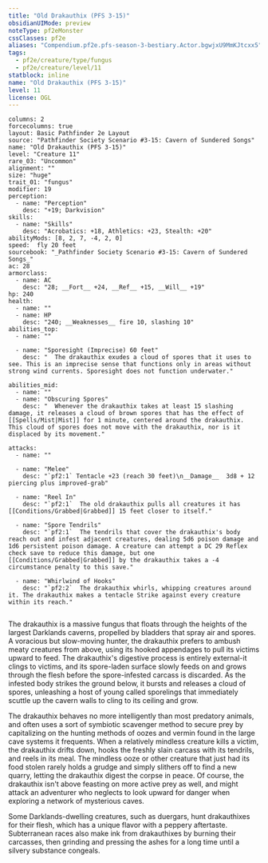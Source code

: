 ```yaml
---
title: "Old Drakauthix (PFS 3-15)"
obsidianUIMode: preview
noteType: pf2eMonster
cssClasses: pf2e
aliases: "Compendium.pf2e.pfs-season-3-bestiary.Actor.bgwjxU9MmKJtcxx5" 
tags:
  - pf2e/creature/type/fungus
  - pf2e/creature/level/11
statblock: inline
name: "Old Drakauthix (PFS 3-15)"
level: 11
license: OGL
---
```


```statblock
columns: 2
forcecolumns: true
layout: Basic Pathfinder 2e Layout
source: "Pathfinder Society Scenario #3-15: Cavern of Sundered Songs"
name: "Old Drakauthix (PFS 3-15)"
level: "Creature 11"
rare_03: "Uncommon"
alignment: ""
size: "huge"
trait_01: "fungus"
modifier: 19
perception:
  - name: "Perception"
    desc: "+19; Darkvision"
skills:
  - name: "Skills"
    desc: "Acrobatics: +18, Athletics: +23, Stealth: +20"
abilityMods: [8, 2, 7, -4, 2, 0]
speed:  fly 20 feet
sourcebook: "_Pathfinder Society Scenario #3-15: Cavern of Sundered Songs_"
ac: 28
armorclass:
  - name: AC
    desc: "28; __Fort__ +24, __Ref__ +15, __Will__ +19"
hp: 240
health:
  - name: ""
  - name: HP
    desc: "240; __Weaknesses__ fire 10, slashing 10"
abilities_top:
  - name: ""

  - name: "Sporesight (Imprecise) 60 feet"
    desc: "  The drakauthix exudes a cloud of spores that it uses to see. This is an imprecise sense that functions only in areas without strong wind currents. Sporesight does not function underwater."

abilities_mid:
  - name: ""
  - name: "Obscuring Spores"
    desc: "  Whenever the drakauthix takes at least 15 slashing damage, it releases a cloud of brown spores that has the effect of [[Spells/Mist|Mist]] for 1 minute, centered around the drakauthix. This cloud of spores does not move with the drakauthix, nor is it displaced by its movement."

attacks:
  - name: ""

  - name: "Melee"
    desc: "`pf2:1` Tentacle +23 (reach 30 feet)\n__Damage__  3d8 + 12 piercing plus improved-grab"

  - name: "Reel In"
    desc: "`pf2:1`  The old drakauthix pulls all creatures it has [[Conditions/Grabbed|Grabbed]] 15 feet closer to itself."

  - name: "Spore Tendrils"
    desc: "`pf2:1`  The tendrils that cover the drakauthix's body reach out and infest adjacent creatures, dealing 5d6 poison damage and 1d6 persistent poison damage. A creature can attempt a DC 29 Reflex check save to reduce this damage, but one [[Conditions/Grabbed|Grabbed]] by the drakauthix takes a -4 circumstance penalty to this save."

  - name: "Whirlwind of Hooks"
    desc: "`pf2:2`  The drakauthix whirls, whipping creatures around it. The drakauthix makes a tentacle Strike against every creature within its reach."
 
```



The drakauthix is a massive fungus that floats through the heights of the largest Darklands caverns, propelled by bladders that spray air and spores. A voracious but slow-moving hunter, the drakauthix prefers to ambush meaty creatures from above, using its hooked appendages to pull its victims upward to feed. The drakauthix's digestive process is entirely external-it clings to victims, and its spore-laden surface slowly feeds on and grows through the flesh before the spore-infested carcass is discarded. As the infested body strikes the ground below, it bursts and releases a cloud of spores, unleashing a host of young called sporelings that immediately scuttle up the cavern walls to cling to its ceiling and grow.

The drakauthix behaves no more intelligently than most predatory animals, and often uses a sort of symbiotic scavenger method to secure prey by capitalizing on the hunting methods of oozes and vermin found in the large cave systems it frequents. When a relatively mindless creature kills a victim, the drakauthix drifts down, hooks the freshly slain carcass with its tendrils, and reels in its meal. The mindless ooze or other creature that just had its food stolen rarely holds a grudge and simply slithers off to find a new quarry, letting the drakauthix digest the corpse in peace. Of course, the drakauthix isn't above feasting on more active prey as well, and might attack an adventurer who neglects to look upward for danger when exploring a network of mysterious caves.

Some Darklands-dwelling creatures, such as duergars, hunt drakauthixes for their flesh, which has a unique flavor with a peppery aftertaste. Subterranean races also make ink from drakauthixes by burning their carcasses, then grinding and pressing the ashes for a long time until a silvery substance congeals.
